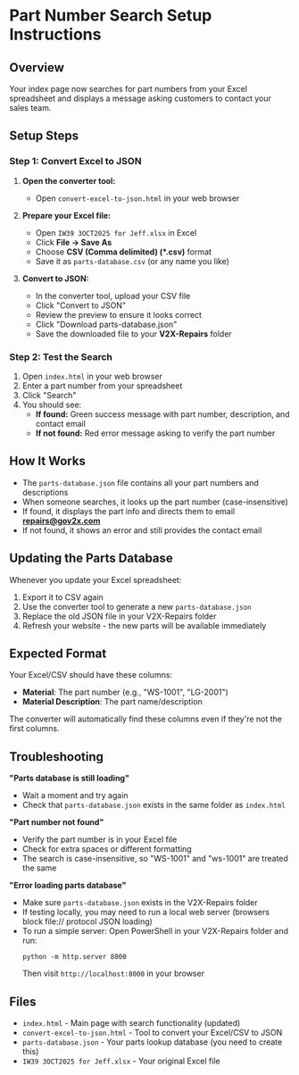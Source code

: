 # Part Number Search Setup Instructions

## Overview
Your index page now searches for part numbers from your Excel spreadsheet and displays a message asking customers to contact your sales team.

## Setup Steps

### Step 1: Convert Excel to JSON

1. **Open the converter tool:**
   - Open `convert-excel-to-json.html` in your web browser

2. **Prepare your Excel file:**
   - Open `IW39 3OCT2025 for Jeff.xlsx` in Excel
   - Click **File → Save As**
   - Choose **CSV (Comma delimited) (*.csv)** format
   - Save it as `parts-database.csv` (or any name you like)

3. **Convert to JSON:**
   - In the converter tool, upload your CSV file
   - Click "Convert to JSON"
   - Review the preview to ensure it looks correct
   - Click "Download parts-database.json"
   - Save the downloaded file to your **V2X-Repairs** folder

### Step 2: Test the Search

1. Open `index.html` in your web browser
2. Enter a part number from your spreadsheet
3. Click "Search"
4. You should see:
   - **If found:** Green success message with part number, description, and contact email
   - **If not found:** Red error message asking to verify the part number

## How It Works

- The `parts-database.json` file contains all your part numbers and descriptions
- When someone searches, it looks up the part number (case-insensitive)
- If found, it displays the part info and directs them to email **repairs@gov2x.com**
- If not found, it shows an error and still provides the contact email

## Updating the Parts Database

Whenever you update your Excel spreadsheet:

1. Export it to CSV again
2. Use the converter tool to generate a new `parts-database.json`
3. Replace the old JSON file in your V2X-Repairs folder
4. Refresh your website - the new parts will be available immediately

## Expected Format

Your Excel/CSV should have these columns:
- **Material**: The part number (e.g., "WS-1001", "LG-2001")
- **Material Description**: The part name/description

The converter will automatically find these columns even if they're not the first columns.

## Troubleshooting

**"Parts database is still loading"**
- Wait a moment and try again
- Check that `parts-database.json` exists in the same folder as `index.html`

**"Part number not found"**
- Verify the part number is in your Excel file
- Check for extra spaces or different formatting
- The search is case-insensitive, so "WS-1001" and "ws-1001" are treated the same

**"Error loading parts database"**
- Make sure `parts-database.json` exists in the V2X-Repairs folder
- If testing locally, you may need to run a local web server (browsers block file:// protocol JSON loading)
- To run a simple server: Open PowerShell in your V2X-Repairs folder and run:
  ```
  python -m http.server 8000
  ```
  Then visit `http://localhost:8000` in your browser

## Files

- `index.html` - Main page with search functionality (updated)
- `convert-excel-to-json.html` - Tool to convert your Excel/CSV to JSON
- `parts-database.json` - Your parts lookup database (you need to create this)
- `IW39 3OCT2025 for Jeff.xlsx` - Your original Excel file


